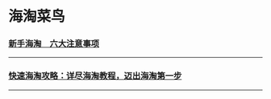 海淘菜鸟
========

### [新手海淘　六大注意事项](overseas-shopping-fresh-notes)

---

### [快速海淘攻略：详尽海淘教程，迈出海淘第一步](overseas-shopping-start)

---
